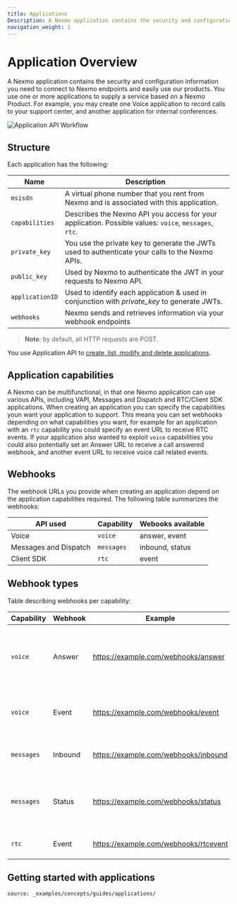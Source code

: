 ```yaml
---
title: Applications
Description: A Nexmo application contains the security and configuration information you need to connect to Nexmo endpoints and easily use our products.
navigation_weight: 1
---
```


# Application Overview

A Nexmo application contains the security and configuration information you need to connect to Nexmo endpoints and easily use our products. You use one or more applications to supply a service based on a Nexmo Product. For example, you may create one Voice application to record calls to your support center, and another application for internal conferences.

![Application API Workflow](/assets/images/capi_architecture.svg)

## Structure

Each application has the following:

Name | Description
-- | --
`msisdn` | A virtual phone number that you rent from Nexmo and is associated with this application.
`capabilities` | Describes the Nexmo API you access for your application. Possible values: `voice`, `messages`, `rtc`.
`private_key` | You use the private key to generate the JWTs used to authenticate your calls to the Nexmo APIs.
`public_key` | Used by Nexmo to authenticate the JWT in your requests to Nexmo API.
`applicationID` | Used to identify each application & used in conjunction with *private_key* to generate JWTs.
`webhooks` | Nexmo sends and retrieves information via your webhook endpoints

> **Note**: by default, all HTTP requests are POST.

You use Application API to [create, list, modify and delete applications](/api/application.v2).

## Application capabilities

A Nexmo can be multifunctional, in that one Nexmo application can use various APIs, including VAPI, Messages and Dispatch and RTC/Client SDK applications. When creating an application you can specify the capabilities youn want your application to support. This means you can set webhooks depending on what capabilities you want, for example for an application with an `rtc` capability you could specify an event URL to receive RTC events. If your application also wanted to exploit `voice` capabilities you could also potentially set an Answer URL to receive a call answered webhook, and another event URL to receive voice call related events.

## Webhooks

The webhook URLs you provide when creating an application depend on the application capabilities required. The following table summarizes the webhooks:

API used | Capability | Webooks available
--- | --- | ---
Voice | `voice` | answer, event
Messages and Dispatch | `messages` | inbound, status
Client SDK | `rtc` | event

## Webhook types

Table describing webhooks per capability:

Capability | Webhook | Example | Description
--- | --- | --- | ---
`voice` | Answer | https://example.com/webhooks/answer | The URL that Nexmo make a request to when a call is placed/received. Must return an NCCO.
`voice` | Event | https://example.com/webhooks/event | Nexmo will send call events (e.g. ringing, answered) to this URL.
`messages` | Inbound | https://example.com/webhooks/inbound |Nexmo will forward inbound messages to this URL.
`messages` | Status | https://example.com/webhooks/status | Nexmo will send message status updates (for example, `delivered`, `seen`) to this URL.
`rtc` | Event | https://example.com/webhooks/rtcevent | Nexmo will send RTC events to this URL.

## Getting started with applications

```tabbed_content
source: _examples/concepts/guides/applications/
```
